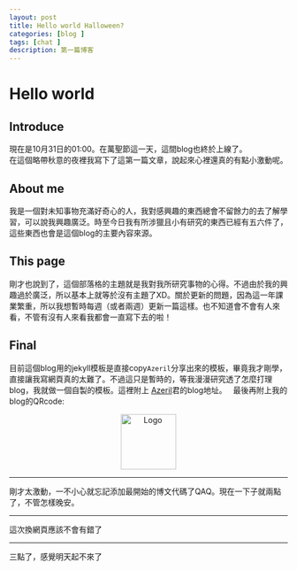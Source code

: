 ```yaml
---
layout: post
title: Hello world Halloween?
categories: [blog ]
tags: [chat ]
description: 第一篇博客
---
```


# Hello world

## Introduce
現在是10月31日的01:00。在萬聖節這一天，這間blog也終於上線了。  
在這個略帶秋意的夜裡我寫下了這第一篇文章，說起來心裡還真的有點小激動呢。  

## About me
我是一個對未知事物充滿好奇心的人，我對感興趣的東西總會不留餘力的去了解學習，可以說我興趣廣泛。時至今日我有所涉獵且小有研究的東西已經有五六件了，這些東西也會是這個blog的主要內容來源。  

## This page
剛才也說到了，這個部落格的主題就是我對我所研究事物的心得。不過由於我的興趣過於廣泛，所以基本上就等於沒有主題了XD。關於更新的問題，因為這一年課業繁重，所以我想暫時每週（或者兩週）更新一篇這樣。也不知道會不會有人來看，不管有沒有人來看我都會一直寫下去的啦！  

## Final
目前這個blog用的jekyll模板是直接copy`Azeril`分享出來的模板，畢竟我才剛學，直接讓我寫網頁真的太難了。不過這只是暫時的，等我漫漫研究透了怎麼打理blog，我就做一個自製的模板。這裡附上 [Azeril](http://azeril.me)君的blog地址。  
最後再附上我的blog的QRcode:

<center>
<img src="http://i.imgur.com/9I0AbAX.png" title="Logo" width="100">
</center>  
  
***
剛才太激動，一不小心就忘記添加最開始的博文代碼了QAQ。現在一下子就兩點了，不管怎樣晚安。  

***
這次換網頁應該不會有錯了  

***
三點了，感覺明天起不來了
